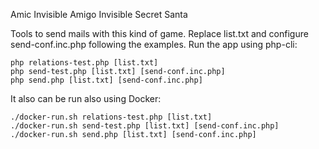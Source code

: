 Amic Invisible
Amigo Invisible
Secret Santa

Tools to send mails with this kind of game.
Replace list.txt and configure send-conf.inc.php following the examples.
Run the app using php-cli:
```
php relations-test.php [list.txt]
php send-test.php [list.txt] [send-conf.inc.php]
php send.php [list.txt] [send-conf.inc.php]
```

It also can be run also using Docker:
```
./docker-run.sh relations-test.php [list.txt]
./docker-run.sh send-test.php [list.txt] [send-conf.inc.php]
./docker-run.sh send.php [list.txt] [send-conf.inc.php]
```
